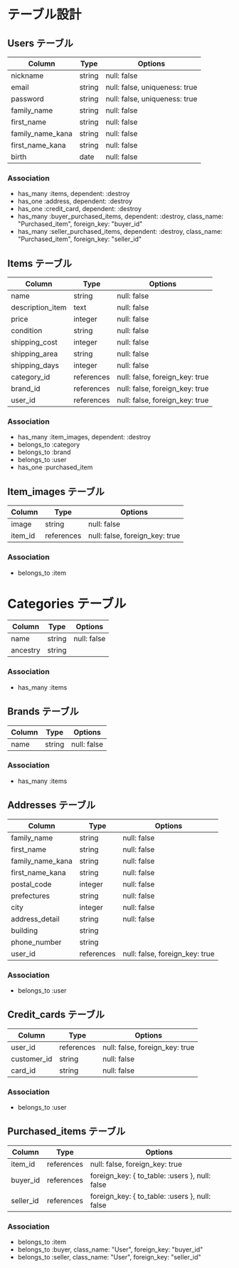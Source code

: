 # テーブル設計

## Users テーブル

| Column           | Type   | Options                       |
| ---------------- | ------ | ------------------------------|
| nickname         | string | null: false                   |
| email            | string | null: false, uniqueness: true |
| password         | string | null: false, uniqueness: true |
| family_name      | string | null: false                   |
| first_name       | string | null: false                   |
| family_name_kana | string | null: false                   |
| first_name_kana  | string | null: false                   |
| birth            | date   | null: false                   |

### Association

- has_many :items, dependent: :destroy
- has_one :address, dependent: :destroy
- has_one :credit_card, dependent: :destroy
- has_many :buyer_purchased_items, dependent: :destroy, class_name: "Purchased_item", foreign_key: "buyer_id"
- has_many :seller_purchased_items, dependent: :destroy, class_name: "Purchased_item", foreign_key: "seller_id"

## Items テーブル

| Column           | Type       | Options                        |
| ---------------- | ---------- | -------------------------------|
| name             | string     | null: false                    |
| description_item | text       | null: false                    |
| price            | integer    | null: false                    |
| condition        | string     | null: false                    |
| shipping_cost    | integer    | null: false                    |
| shipping_area    | string     | null: false                    |
| shipping_days    | integer    | null: false                    |
| category_id      | references | null: false, foreign_key: true |
| brand_id         | references | null: false, foreign_key: true |
| user_id          | references | null: false, foreign_key: true |

### Association

- has_many :item_images, dependent: :destroy
- belongs_to :category
- belongs_to :brand
- belongs_to :user
- has_one :purchased_item

## Item_images テーブル

| Column  | Type       | Options                        |
| ------- | ---------- | -------------------------------|
| image   | string     | null: false                    |
| item_id | references | null: false, foreign_key: true |

### Association

- belongs_to :item

# Categories テーブル

| Column   | Type   | Options     |
| -------- | ------ | ------------|
| name     | string | null: false |
| ancestry | string |             |

### Association

- has_many :items

## Brands テーブル

| Column   | Type   | Options     |
| -------- | ------ | ------------|
| name     | string | null: false |

### Association

- has_many :items

## Addresses テーブル

| Column           | Type       | Options                        |
| ---------------- | ---------- | -------------------------------|
| family_name      | string     | null: false                    |
| first_name       | string     | null: false                    |
| family_name_kana | string     | null: false                    |
| first_name_kana  | string     | null: false                    |
| postal_code      | integer    | null: false                    |
| prefectures      | string     | null: false                    |
| city             | integer    | null: false                    |
| address_detail   | string     | null: false                    |
| building         | string     |                                |
| phone_number     | string     |                                |
| user_id          | references | null: false, foreign_key: true |

### Association

- belongs_to :user

## Credit_cards テーブル

| Column      | Type       | Options                        |
| ----------- | ---------- | -------------------------------|
| user_id     | references | null: false, foreign_key: true |
| customer_id | string     | null: false                    |
| card_id     | string     | null: false                    |

### Association

- belongs_to :user

## Purchased_items テーブル

| Column    | Type       | Options                                        |
| --------- | ---------- | -----------------------------------------------|
| item_id   | references | null: false, foreign_key: true                 |
| buyer_id  | references | foreign_key: { to_table: :users }, null: false |
| seller_id | references | foreign_key: { to_table: :users }, null: false |

### Association

- belongs_to :item
- belongs_to :buyer, class_name: "User", foreign_key: "buyer_id"
- belongs_to :seller, class_name: "User", foreign_key: "seller_id"